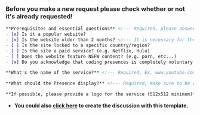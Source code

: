### Before you make a new request please check whether or not it's already requested!
```markdown
**Prerequisites and essential questions** <!--- Required, please answer the following questions as honestly as possible by changing the "[ ]" to "[x]" or by marking it after creating the issue (easier), not marking a question counts as "No". -->
- [x] Is it a popular website?
- [x] Is the website older than 2 months? <!--- It is necessary for the website to be older than 2 months. -->
- [ ] Is the site locked to a specific country/region?
- [ ] Is the site a paid service? (e.g. Netflix, Hulu)
- [ ] Does the website feature NSFW content? (e.g. porn, etc...)
- [x] Do you acknowledge that coding presences is completely voluntary and may take time for your service to be added regardless of priority?

**What's the name of the service?** <!--- Required, Ex. www.youtube.com | YouTube -->

**What should the Presence display?** <!--- Required, make sure to be as clear as possible on what should be added. -->

**If possible, please provide a logo for the service (512x512 minimum)** <!--- Optional, it is recommended to upload the image here instead of using a 3rd-party host. -->
```

- **You could also [click here](https://slowlife01.github.io/Slowlife01/?from=4658) to create the discussion with this template.**